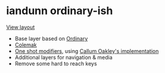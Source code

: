 # iandunn ordinary-ish

[View layout](https://configure.zsa.io/ergodox-ez/layouts/wEZWj/latest/0)

* Base layer based on [Ordinary](/layouts/community/ergodox/ordinary/readme.md)
* [Colemak](https://colemak.com/)
* [One shot modifiers](/docs/one_shot_keys.md), using [Callum Oakley's implementation](/users/callum/readme.md)
* Additional layers for navigation & media
* Remove some hard to reach keys
